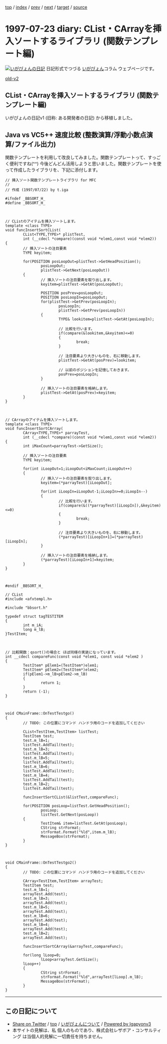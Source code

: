 [top](../index.html) 
 / [index](index.html) 
 / [prev](../1996/ig960917.html) 
 / [next](../1998/ig980706.html) 
 / [target](https://www.igapyon.jp/igapyon/diary/1997/ig970723.html) 
 / [source](https://github.com/igapyon/diary/blob/master/1997/ig970723.src.md) 

1997-07-23 diary: CList・CArrayを挿入ソートするライブラリ (関数テンプレート編)
=====================================================================================================
[![いがぴょんの日記](https://www.igapyon.jp/igapyon/diary/images/iga200306s.jpg "いがぴょん")](https://www.igapyon.jp/igapyon/diary/memo/memoigapyon.html) 日記形式でつづる [いがぴょん](https://www.igapyon.jp/igapyon/diary/memo/memoigapyon.html)コラム ウェブページです。

[old-v2](ig970723-orig.html)

## CList・CArrayを挿入ソートするライブラリ (関数テンプレート編)

いがぴょんの日記v1 (旧称: ある開発者の日記) から移植しました。


## Java vs VC5++ 速度比較 (整数演算/浮動小数点演算/ファイル出力)

関数テンプレートを利用して改良してみました。関数テンプレートって、すっごく便利ですね(^^) 今後どんどん活用しようと思いました。関数テンプレートを使って作成したライブラリを、下記に添付します。

      
```
// 挿入ソート関数テンプレートライブラリ for MFC
//
// 作成 (1997/07/22) by t.iga

#ifndef _BBSORT_H_
#define _BBSORT_H_



// CListのアイテムを挿入ソートします。
template <class TYPE>
void funcInsertSortCList(
        CList<TYPE,TYPE>* plistTest,
        int (__cdecl *compare)(const void *elem1,const void *elem2))
{
        // 挿入ソートの注目要素
        TYPE keyitem;

        for(POSITION posLoopOut=plistTest->GetHeadPosition();
                posLoopOut;
                plistTest->GetNext(posLoopOut))
        {
                // 挿入ソートの注目要素を取り出します。
                keyitem=plistTest->GetAt(posLoopOut);

                POSITION posPrev=posLoopOut;
                POSITION posLoopIn=posLoopOut;
                for(plistTest->GetPrev(posLoopIn);
                        posLoopIn;
                        plistTest->GetPrev(posLoopIn))
                {
                        TYPE& lookitem=plistTest->GetAt(posLoopIn);

                        // 比較を行います。
                        if(compare(&lookitem,&keyitem)<=0)
                        {
                                break;
                        }

                        // 注目要素より大きいものを、右に移動します。
                        plistTest->GetAt(posPrev)=lookitem;

                        // 以前のポジションを記憶しておきます。
                        posPrev=posLoopIn;
                }

                // 挿入ソートの注目要素を格納します。
                plistTest->GetAt(posPrev)=keyitem;
        }
}



// CArrayのアイテムを挿入ソートします。
template <class TYPE>
void funcInsertSortCArray(
        CArray<TYPE,TYPE>* parrayTest,
        int (__cdecl *compare)(const void *elem1,const void *elem2))
{
        int iMaxCount=parrayTest->GetSize();

        // 挿入ソートの注目要素
        TYPE keyitem;

        for(int iLoopOut=1;iLoopOut<iMaxCount;iLoopOut++)
        {
                // 挿入ソートの注目要素を取り出します。
                keyitem=(*parrayTest)[iLoopOut];

                for(int iLoopIn=iLoopOut-1;iLoopIn>=0;iLoopIn--)
                {
                        // 比較を行います。
                        if(compare(&((*parrayTest)[iLoopIn]),&keyitem)<=0)
                        {
                                break;
                        }

                        // 注目要素より大きいものを、右に移動します。
                        (*parrayTest)[iLoopIn+1]=(*parrayTest)[iLoopIn];
                }

                // 挿入ソートの注目要素を格納します。
                (*parrayTest)[iLoopIn+1]=keyitem;
        }
}



#endif _BBSORT_H_
```

      

      
```
// CList
#include <afxtempl.h>

#include "bbsort.h"

typedef struct tagTESTITEM
{
        int m_iA;
        long m_lB;
}TestItem;



// 比較関数：qsort()の場合と ほぼ同様の実装になっています。
int __cdecl compareFunc(const void *elem1, const void *elem2 )
{
        TestItem* pElem1=(TestItem*)elem1;
        TestItem* pElem2=(TestItem*)elem2;
        if(pElem1->m_lB>pElem2->m_lB)
        {
                return 1;
        }
        return (-1);
}



void CMainFrame::OnTestTestgo() 
{
        // TODO: この位置にコマンド ハンドラ用のコードを追加してください
        
        CList<TestItem,TestItem> listTest;
        TestItem test;
        test.m_lB=1;
        listTest.AddTail(test);
        test.m_lB=3;
        listTest.AddTail(test);
        test.m_lB=5;
        listTest.AddTail(test);
        test.m_lB=6;
        listTest.AddTail(test);
        test.m_lB=4;
        listTest.AddTail(test);
        test.m_lB=2;
        listTest.AddTail(test);

        funcInsertSortCList(&listTest,compareFunc);

        for(POSITION posLoop=listTest.GetHeadPosition();
                posLoop;
                listTest.GetNext(posLoop))
        {
                TestItem& item=listTest.GetAt(posLoop);
                CString strFormat;
                strFormat.Format("%ld",item.m_lB);
                MessageBox(strFormat);
        }
}



void CMainFrame::OnTestTestgo2() 
{
        // TODO: この位置にコマンド ハンドラ用のコードを追加してください

        CArray<TestItem,TestItem> arrayTest;
        TestItem test;
        test.m_lB=1;
        arrayTest.Add(test);
        test.m_lB=3;
        arrayTest.Add(test);
        test.m_lB=5;
        arrayTest.Add(test);
        test.m_lB=6;
        arrayTest.Add(test);
        test.m_lB=4;
        arrayTest.Add(test);
        test.m_lB=2;
        arrayTest.Add(test);

        funcInsertSortCArray(&arrayTest,compareFunc);

        for(long lLoop=0;
                lLoop<arrayTest.GetSize();
        lLoop++)
        {
                CString strFormat;
                strFormat.Format("%ld",arrayTest[lLoop].m_lB);
                MessageBox(strFormat);
        }
}
```


----------------------------------------------------------------------------------------------------

## この日記について

* [Share on Twitter](https://twitter.com/intent/tweet?hashtags=igapyon%2Cdiary%2C%E3%81%84%E3%81%8C%E3%81%B4%E3%82%87%E3%82%93&text=CList%E3%83%BBCArray%E3%82%92%E6%8C%BF%E5%85%A5%E3%82%BD%E3%83%BC%E3%83%88%E3%81%99%E3%82%8B%E3%83%A9%E3%82%A4%E3%83%96%E3%83%A9%E3%83%AA+%28%E9%96%A2%E6%95%B0%E3%83%86%E3%83%B3%E3%83%97%E3%83%AC%E3%83%BC%E3%83%88%E7%B7%A8%29&url=https%3A%2F%2Fwww.igapyon.jp%2Figapyon%2Fdiary%2F1997%2Fig970723.html) / [top](../index.html) / [いがぴょんについて](https://www.igapyon.jp/igapyon/diary/memo/memoigapyon.html) / [Powered by Igapyonv3](https://github.com/igapyon/igapyonv3)
* 本サイトの見解は、私 個人のものであり、株式会社レザボア・コンサルティング は当個人的見解に一切責任を持ちません。 
